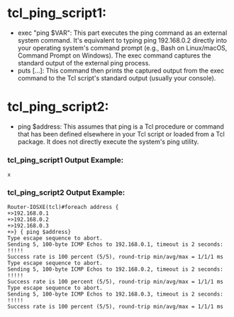 # tcl_ping_script1:
- exec "ping $VAR": This part executes the ping command as an external system command. It's equivalent to typing ping 192.168.0.2 directly into your operating system's command prompt (e.g., Bash on Linux/macOS, Command Prompt on Windows). The exec command captures the standard output of the external ping process.
- puts [...]: This command then prints the captured output from the exec command to the Tcl script's standard output (usually your console).

# tcl_ping_script2:
- ping $address: This assumes that ping is a Tcl procedure or command that has been defined elsewhere in your Tcl script or loaded from a Tcl package. It does not directly execute the system's ping utility.

### tcl_ping_script1 Output Example:
```
x
```
### tcl_ping_script2 Output Example:
```
Router-IOSXE(tcl)#foreach address {
+>192.168.0.1
+>192.168.0.2
+>192.168.0.3
+>} { ping $address}
Type escape sequence to abort.
Sending 5, 100-byte ICMP Echos to 192.168.0.1, timeout is 2 seconds:
!!!!!
Success rate is 100 percent (5/5), round-trip min/avg/max = 1/1/1 ms
Type escape sequence to abort.
Sending 5, 100-byte ICMP Echos to 192.168.0.2, timeout is 2 seconds:
!!!!!
Success rate is 100 percent (5/5), round-trip min/avg/max = 1/1/1 ms
Type escape sequence to abort.
Sending 5, 100-byte ICMP Echos to 192.168.0.3, timeout is 2 seconds:
!!!!!
Success rate is 100 percent (5/5), round-trip min/avg/max = 1/1/1 ms
```
